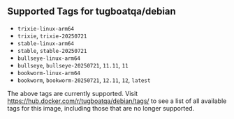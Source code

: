 ## Supported Tags for tugboatqa/debian

* `trixie-linux-arm64`
* `trixie`, `trixie-20250721`
* `stable-linux-arm64`
* `stable`, `stable-20250721`
* `bullseye-linux-arm64`
* `bullseye`, `bullseye-20250721`, `11.11`, `11`
* `bookworm-linux-arm64`
* `bookworm`, `bookworm-20250721`, `12.11`, `12`, `latest`

The above tags are currently supported. Visit https://hub.docker.com/r/tugboatqa/debian/tags/ to see a list of all available tags for this image, including those that are no longer supported.
